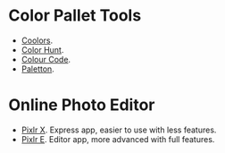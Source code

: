 # Color Pallet Tools
- [Coolors](https://coolors.co/generate).
- [Color Hunt](https://colorhunt.co/).
- [Colour Code](https://colourco.de/).
- [Paletton](https://paletton.com/).

# Online Photo Editor
- [Pixlr X](https://pixlr.com/x/). Express app, easier to use with less features.
- [Pixlr E](https://pixlr.com/e/). Editor app, more advanced with full features.